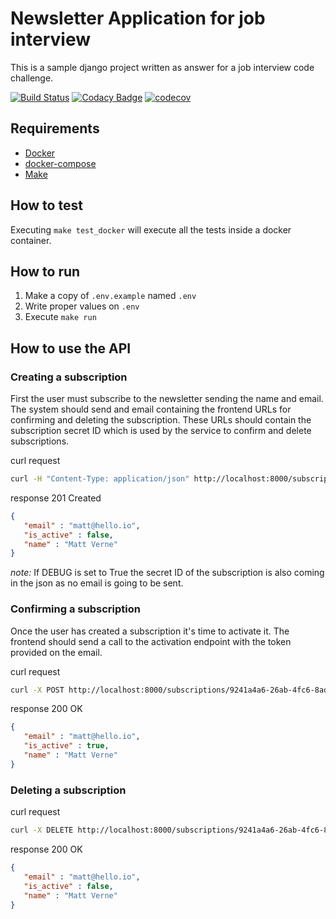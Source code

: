 # Newsletter Application for job interview

This is a sample django project written as answer for a job interview code challenge.

[![Build Status](https://travis-ci.org/jadolg/NewsletterApplication.svg?branch=master)](https://travis-ci.org/jadolg/NewsletterApplication) [![Codacy Badge](https://api.codacy.com/project/badge/Grade/102ff10966d14df589aa1a5e2f70ef92)](https://www.codacy.com/manual/jadolg/NewsletterApplication?utm_source=github.com&amp;utm_medium=referral&amp;utm_content=jadolg/NewsletterApplication&amp;utm_campaign=Badge_Grade) [![codecov](https://codecov.io/gh/jadolg/NewsletterApplication/branch/master/graph/badge.svg)](https://codecov.io/gh/jadolg/NewsletterApplication)

## Requirements

- [Docker](https://docs.docker.com/get-docker/)
- [docker-compose](https://docs.docker.com/compose/install/)
- [Make](https://www.gnu.org/software/make/manual/html_node/index.html)

## How to test

Executing `make test_docker` will execute all the tests inside a docker container.

## How to run

1. Make a copy of `.env.example` named `.env`
2. Write proper values on `.env` 
3. Execute `make run`

## How to use the API

### Creating a subscription

First the user must subscribe to the newsletter sending the name and email.
The system should send and email containing the frontend URLs for confirming and deleting the subscription.
These URLs should contain the subscription secret ID which is used by the service to confirm and delete subscriptions.

curl request
```bash
curl -H "Content-Type: application/json" http://localhost:8000/subscriptions/ -d '{"name":"Matt Verne", "email":"matt@hello.io"}'
```

response
201 Created
```json
{
   "email" : "matt@hello.io",
   "is_active" : false,
   "name" : "Matt Verne"   
}
```
*note:* If DEBUG is set to True the secret ID of the subscription is also coming in the json as no email is going to be sent. 

### Confirming a subscription

Once the user has created a subscription it's time to activate it.
The frontend should send a call to the activation endpoint with the token provided on the email.

curl request
```bash
curl -X POST http://localhost:8000/subscriptions/9241a4a6-26ab-4fc6-8ad2-abbb44354198/confirm
```

response
200 OK
```json
{
   "email" : "matt@hello.io",
   "is_active" : true,
   "name" : "Matt Verne"
}
```

### Deleting a subscription

curl request
```bash
curl -X DELETE http://localhost:8000/subscriptions/9241a4a6-26ab-4fc6-8ad2-abbb44354198
```

response
200 OK
```json
{
   "email" : "matt@hello.io",
   "is_active" : false,
   "name" : "Matt Verne"
}
```
